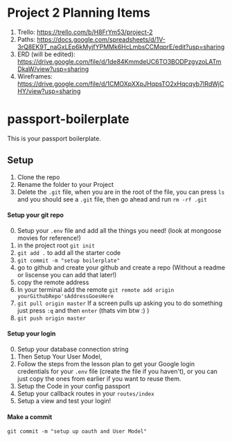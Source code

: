 # Project 2 Planning Items
1. Trello: https://trello.com/b/H8FrYm53/project-2
2. Paths: https://docs.google.com/spreadsheets/d/1V-3rQ8EK9T_naGxLEp6kMyjfYPMMk6HcLmbsCCMqprE/edit?usp=sharing
3. ERD (will be edited): https://drive.google.com/file/d/1de84KmmdeUC6TO3BODPzgyzoLATmDkaW/view?usp=sharing
4. Wireframes: https://drive.google.com/file/d/1CMOXpXXpJHqpsTO2xHqcqyb7IRdWjCHY/view?usp=sharing

# passport-boilerplate

This is your passport boilerplate.

## Setup 

1. Clone the repo
2. Rename the folder to your Project
3. Delete the `.git` file, when you are in the root of the file, you can press `ls` and you should see a `.git` file, then go ahead and run `rm -rf .git`


#### Setup your git repo
0. Setup your `.env` file and add all the things you need! (look at mongoose movies for reference!)
1. in the project root `git init`
2. `git add .` to add all the starter code
3. `git commit -m "setup boilerplate"` 
4. go to github and create your github and create a repo (Without a readme or liscense you can add that later!)
5. copy the remote address
6. In your terminal add the remote `git remote add origin yourGithubRepo'sAddressGoesHere`
7. `git pull origin master` If a screen pulls up asking you to do something just press `:q` and then `enter` (thats vim btw :) )
8. `git push origin master`

#### Setup your login

0. Setup your database connection string
1. Then Setup Your User Model, 
2. Follow the steps from the lesson plan to get your Google login credentials for your `.env` file (create the file if you haven't), or you can just copy the ones from earlier if you want to reuse them.
3. Setup the Code in your config passport 
4. Setup your callback routes in your `routes/index`
5. Setup a view and test your login!

#### Make a commit 

```git commit -m "setup up oauth and User Model"```


